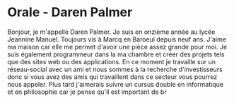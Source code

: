 # Orale - Daren Palmer

Bonjour, je m'appelle Daren Palmer. Je suis en onzième année au lycée Jeannine Manuel. Toujours vis à Marcq en Baroeul depuis neuf ans. J'aime ma maison car elle me permet d'avoir une pièce assez grande pour moi. Je suis également programmeur dans la ma chambre et créer des projets tels que des sites web ou des applications. En ce moment je travaille sur un réseau-social avec un ami et nous sommes à la recherche d'investisseurs donc si vous avez des amis qui travaillent dans ce secteur vous pourrez nous appeler. Plus tard j'aimerais suivre un cursus double en informatique et en philosophie car je pense qu'il est important de br
<!--stackedit_data:
eyJoaXN0b3J5IjpbNDA3MTk0MzkzLDE3OTIyMjE3MTAsLTE0OD
c1ODM5ODcsMTU3NzAzMjI1MywtMTY1MzM0NTc4MywtODY4NjY3
NTQzLC0yMTE2NDIxNTc2XX0=
-->